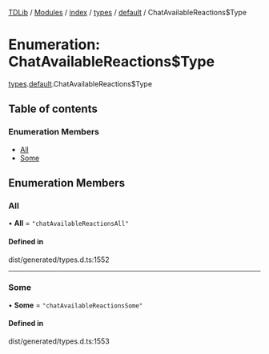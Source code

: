 [TDLib](../README.md) / [Modules](../modules.md) / [index](../modules/index.md) / [types](../modules/index.types.md) / [default](../modules/index.types.default.md) / ChatAvailableReactions$Type

# Enumeration: ChatAvailableReactions$Type

[types](../modules/index.types.md).[default](../modules/index.types.default.md).ChatAvailableReactions$Type

## Table of contents

### Enumeration Members

- [All](index.types.default.ChatAvailableReactions_Type.md#all)
- [Some](index.types.default.ChatAvailableReactions_Type.md#some)

## Enumeration Members

### All

• **All** = ``"chatAvailableReactionsAll"``

#### Defined in

dist/generated/types.d.ts:1552

___

### Some

• **Some** = ``"chatAvailableReactionsSome"``

#### Defined in

dist/generated/types.d.ts:1553
